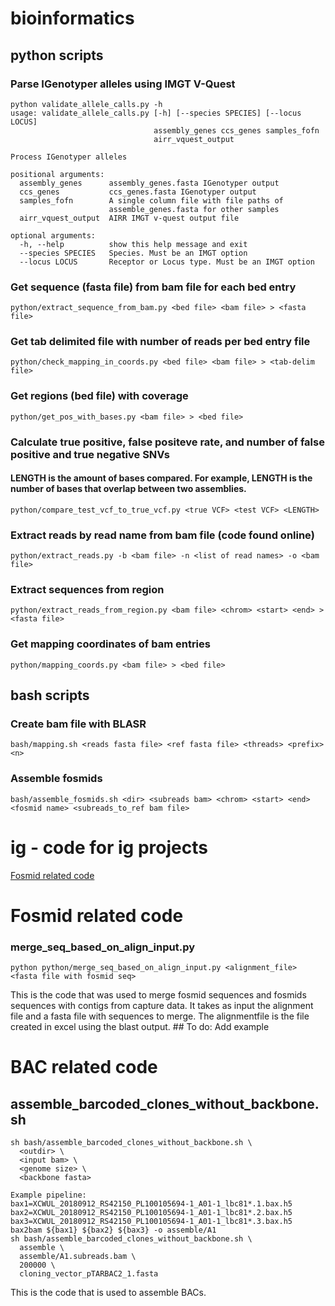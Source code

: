 # bioinformatics
## python scripts

### Parse IGenotyper alleles using IMGT V-Quest
```
python validate_allele_calls.py -h
usage: validate_allele_calls.py [-h] [--species SPECIES] [--locus LOCUS]
                                assembly_genes ccs_genes samples_fofn
                                airr_vquest_output

Process IGenotyper alleles

positional arguments:
  assembly_genes      assembly_genes.fasta IGenotyper output
  ccs_genes           ccs_genes.fasta IGenotyper output
  samples_fofn        A single column file with file paths of
                      assemble_genes.fasta for other samples
  airr_vquest_output  AIRR IMGT v-quest output file

optional arguments:
  -h, --help          show this help message and exit
  --species SPECIES   Species. Must be an IMGT option
  --locus LOCUS       Receptor or Locus type. Must be an IMGT option
```


### Get sequence (fasta file) from bam file for each bed entry
`python/extract_sequence_from_bam.py <bed file> <bam file> > <fasta file>`

### Get tab delimited file with number of reads per bed entry file
`python/check_mapping_in_coords.py <bed file> <bam file> > <tab-delim file>`

### Get regions (bed file) with coverage
`python/get_pos_with_bases.py <bam file> > <bed file>`

### Calculate true positive, false positeve rate, and number of false positive and true negative SNVs
#### LENGTH is the amount of bases compared. For example, LENGTH is the number of bases that overlap between two assemblies.
`python/compare_test_vcf_to_true_vcf.py <true VCF> <test VCF> <LENGTH>`

### Extract reads by read name from bam file (code found online)
`python/extract_reads.py -b <bam file> -n <list of read names> -o <bam file>`

### Extract sequences from region
`python/extract_reads_from_region.py <bam file> <chrom> <start> <end> > <fasta file>`

### Get mapping coordinates of bam entries
`python/mapping_coords.py <bam file> > <bed file>`


## bash scripts

### Create bam file with BLASR
`bash/mapping.sh <reads fasta file> <ref fasta file> <threads> <prefix> <n>`

### Assemble fosmids
`bash/assemble_fosmids.sh <dir> <subreads bam> <chrom> <start> <end> <fosmid name> <subreads_to_ref bam file>`

# ig - code for ig projects

[Fosmid related code](#fosmid-related-code)  

# Fosmid related code
### merge_seq_based_on_align_input.py 
```
python python/merge_seq_based_on_align_input.py <alignment_file> <fasta file with fosmid seq>
```
This is the code that was used to merge fosmid sequences and fosmids sequences with contigs from capture data. It takes as input the alignment file and a fasta file with sequences to merge. The alignmentfile is the file created in excel using the blast output. ## To do: Add example

# BAC related code
## assemble_barcoded_clones_without_backbone.sh
```
sh bash/assemble_barcoded_clones_without_backbone.sh \
  <outdir> \
  <input bam> \
  <genome size> \
  <backbone fasta>

Example pipeline:
bax1=XCWUL_20180912_RS42150_PL100105694-1_A01-1_lbc81*.1.bax.h5
bax2=XCWUL_20180912_RS42150_PL100105694-1_A01-1_lbc81*.2.bax.h5
bax3=XCWUL_20180912_RS42150_PL100105694-1_A01-1_lbc81*.3.bax.h5
bax2bam ${bax1} ${bax2} ${bax3} -o assemble/A1                                                                                                     
sh bash/assemble_barcoded_clones_without_backbone.sh \
  assemble \
  assemble/A1.subreads.bam \
  200000 \
  cloning_vector_pTARBAC2_1.fasta

```
This is the code that is used to assemble BACs.

